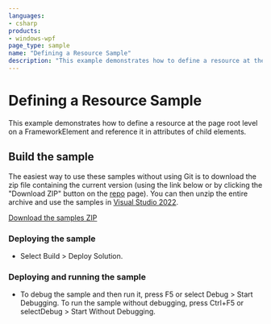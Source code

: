 ```yaml
---
languages:
- csharp
products:
- windows-wpf
page_type: sample
name: "Defining a Resource Sample"        
description: "This example demonstrates how to define a resource at the page root level on a FrameworkElement and reference it in attributes of child elements."
---
```


# Defining a Resource Sample
This example demonstrates how to define a resource at the page root level on a FrameworkElement and reference it in attributes of child elements.

## Build the sample
The easiest way to use these samples without using Git is to download the zip file containing the current version (using the link below or by clicking the "Download ZIP" button on the [repo](https://github.com/microsoft/WPF-Samples?tab=readme-ov-file) page). You can then unzip the entire archive and use the samples in [Visual Studio 2022](https://www.visualstudio.com/wpf-vs).

[Download the samples ZIP](../../archive/main.zip)

### Deploying the sample
- Select Build > Deploy Solution. 

### Deploying and running the sample
- To debug the sample and then run it, press F5 or select Debug >  Start Debugging. To run the sample without debugging, press Ctrl+F5 or selectDebug > Start Without Debugging. 


